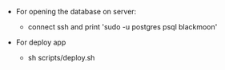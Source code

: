 - For opening the database on server:
    - connect ssh and print 'sudo -u postgres psql blackmoon' 

- For deploy app
    - sh scripts/deploy.sh
